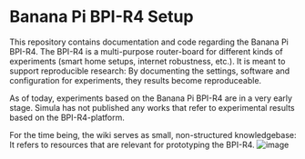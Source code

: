 #  Banana Pi BPI-R4 Setup

This repository contains documentation and code regarding the Banana Pi BPI-R4. The BPI-R4 is a multi-purpose router-board for different kinds of experiments (smart home setups, internet robustness, etc.). It is meant to support reproducible research: By documenting the settings, software and configuration for experiments, they results become reproduceable.

As of today, experiments based on the Banana Pi BPI-R4 are in a very early stage. Simula has not published any works that refer to experimental results based on the BPI-R4-platform.

For the time being, the wiki serves as small, non-structured knowledgebase: It refers to resources that are relevant for prototyping the BPI-R4. 
![image](https://github.com/user-attachments/assets/fdf01ec7-ecde-431d-8c8a-e112bfc0e638)
